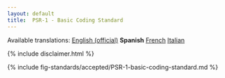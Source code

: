 ```yaml
---
layout: default
title:  PSR-1 - Basic Coding Standard
---
```


<nav id="lngmenu">
  Available translations:
  <a href="/psr/psr-1">English (official)</a>
  <b>Spanish</b>
  <a href="/psr/psr-1/fr">French</a>
  <a href="/psr/psr-1/it">Italian</a>
</nav>

{% include disclaimer.html %}

{% include fig-standards/accepted/PSR-1-basic-coding-standard.md %}

